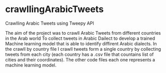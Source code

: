# crawllingArabicTweets
Crawlling Arabic Tweets using Tweepy API 

The aim of the project was to crawll Arabic Tweets from different countries in the Arab world To collect tweets in Arabic Dailect to develop a trained Machine learning model that is able to identify diffirent Arabic dialects. In the crawll by country file I crawll tweets form a single country by collecting tweets from each city (each country has a .csv file that countains list of cities and their coordinates). The other code files each one represents a machine learning model. 
